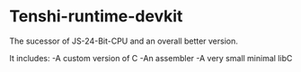 # Tenshi-runtime-devkit


The sucessor of JS-24-Bit-CPU and an overall better version. 



It includes:
  -A custom version of C
  -An assembler
  -A very small minimal libC
